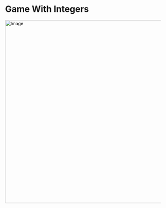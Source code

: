 # Game With Integers #
<img width="591" alt="Image" src="https://github.com/user-attachments/assets/63a2e756-fc98-49a4-b887-9d0bccf8c85b" />
